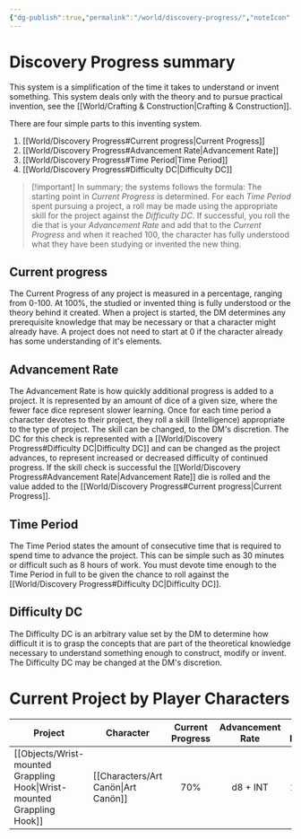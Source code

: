 ```yaml
---
{"dg-publish":true,"permalink":"/world/discovery-progress/","noteIcon":null}
---
```



# Discovery Progress summary

This system is a simplification of the time it takes to understand or invent something. This system deals only with the theory and to pursue practical invention, see the [[World/Crafting & Construction\|Crafting & Construction]]. 

There are four simple parts to this inventing system. 
1. [[World/Discovery Progress#Current progress\|Current Progress]]
3. [[World/Discovery Progress#Advancement Rate\|Advancement Rate]]
4. [[World/Discovery Progress#Time Period\|Time Period]]
5. [[World/Discovery Progress#Difficulty DC\|Difficulty DC]]

> [!important] In summary; the systems follows the formula: 
> The starting point in *Current Progress* is determined. For each *Time Period* spent pursuing a project, a roll may be made using the appropriate skill for the project against the *Difficulty DC*. If successful, you roll the die that is your *Advancement Rate* and add that to the *Current Progress* and when it reached 100, the character has fully understood what they have been studying or invented the new thing.

## Current progress

The Current Progress of any project is measured in a percentage, ranging from 0-100. At 100%, the studied or invented thing is fully understood or the theory behind it created. When a project is started, the DM determines any prerequisite knowledge that may be necessary or that a character might already have. A project does not need to start at 0 if the character already has some understanding of it's elements. 

## Advancement Rate

The Advancement Rate is how quickly additional progress is added to a project. It is represented by an amount of dice of a given size, where the fewer face dice represent slower learning. Once for each time period a character devotes to their project, they roll a skill (Intelligence) appropriate to the type of project. The skill can be changed, to the DM's discretion. The DC for this check is represented with a [[World/Discovery Progress#Difficulty DC\|Difficulty DC]] and can be changed as the project advances, to represent increased or decreased difficulty of continued progress. If the skill check is successful the [[World/Discovery Progress#Advancement Rate\|Advancement Rate]] die is rolled and the value added to the [[World/Discovery Progress#Current progress\|Current Progress]]. 

## Time Period

The Time Period states the amount of consecutive time that is required to spend time to advance the project. This can be simple such as 30 minutes or difficult such as 8 hours of work. You must devote time enough to the Time Period in full to be given the chance to roll against the [[World/Discovery Progress#Difficulty DC\|Difficulty DC]].

## Difficulty DC

The Difficulty DC is an arbitrary value set by the DM to determine how difficult it is to grasp the concepts that are part of the theoretical knowledge necessary to understand something enough to construct, modify or invent. The Difficulty DC may be changed at the DM's discretion. 

# Current Project by Player Characters

| Project                          | Character     | Current Progress | Advancement Rate | Time Period | Difficulty DC | Skill                 |
| -------------------------------- | ------------- |:----------------:|:----------------:|:-----------:|:-------------:| --------------------- |
| [[Objects/Wrist-mounted Grappling Hook\|Wrist-mounted Grappling Hook]] | [[Characters/Art Canön\|Art Canön]] |       70%        |     d8 + INT     |   1 hour    |      12       | Arcana (Intelligence) |
